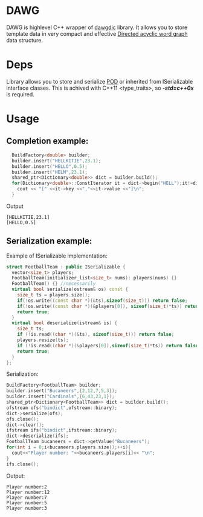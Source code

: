 # DAWG
DAWG is highlevel C++ wrapper of <a href="https://code.google.com/archive/p/dawgdic/">dawgdic</a> library. 
It allows you to store template data in very compact and effective 
<a href="https://en.wikipedia.org/wiki/Directed_acyclic_word_graph">Directed acyclic word graph</a>
data structure. 
# Deps
Library allows you to store and serialize <a href="https://en.wikipedia.org/wiki/Passive_data_structure">POD</a>
or inherited from ISerializable interface classes. This is achived with C++11 <type_traits>, so <i><b>-std=c++0x</b></i>
is required.

# Usage
## Completion example:
```C++
  BuildFactory<double> builder;
  builder.insert("HELLKITIE",23.1);
  builder.insert("HELLO",0.5);
  builder.insert("HELM",23.1);
  shared_ptr<Dictionary<double>> dict = builder.build();
  for(Dictionary<double>::ConstIterator it = dict->begin("HELL");it!=dict->end();++it){
    cout << "[" <<it->key <<","<<it->value <<"]\n";
  }
```
Output
```
[HELLKITIE,23.1]
[HELLO,0.5]
```
## Serialization example:

Example of ISerializable implementation:
```C++
struct FootballTeam : public ISerializable {
  vector<size_t> players;
  FootballTeam(initializer_list<size_t> nums): players(nums) {}
  FootballTeam() {} //necessarily
  virtual bool serialize(ostream& os) const {
    size_t ts = players.size();
    if(!os.write((const char *)(&ts),sizeof(size_t))) return false;
    if(!os.write((const char *)(&players[0]), sizeof(size_t)*ts)) return false;
    return true;
  }
  virtual bool deserialize(istream& is) {
    size_t ts;
    if (!is.read((char *)(&ts), sizeof(size_t))) return false;
    players.resize(ts);
    if (!is.read((char *)(&players[0]),sizeof(size_t)*ts)) return false;
    return true;
  }
};
```
Serialization:
```C++
BuildFactory<FootballTeam> builder;
builder.insert("Bucaneers",{2,12,7,5,3});
builder.insert("Cardinals",{6,43,23,1});
shared_ptr<Dictionary<FootballTeam>> dict = builder.build();
ofstream ofs("bindict",ofstream::binary);
dict->serialize(ofs);
ofs.close();
dict->clear();
ifstream ifs("bindict",ifstream::binary);
dict->deserialize(ifs);
FootballTeam bucaneers = dict->getValue("Bucaneers");
for(int i = 0;i<bucaneers.players.size();++i){
  cout<<"Player number: "<<bucaneers.players[i]<< "\n";
}
ifs.close();
```
Output:
```
Player number:2
Player number:12
Player number:7
Player number:5
Player number:3
```
